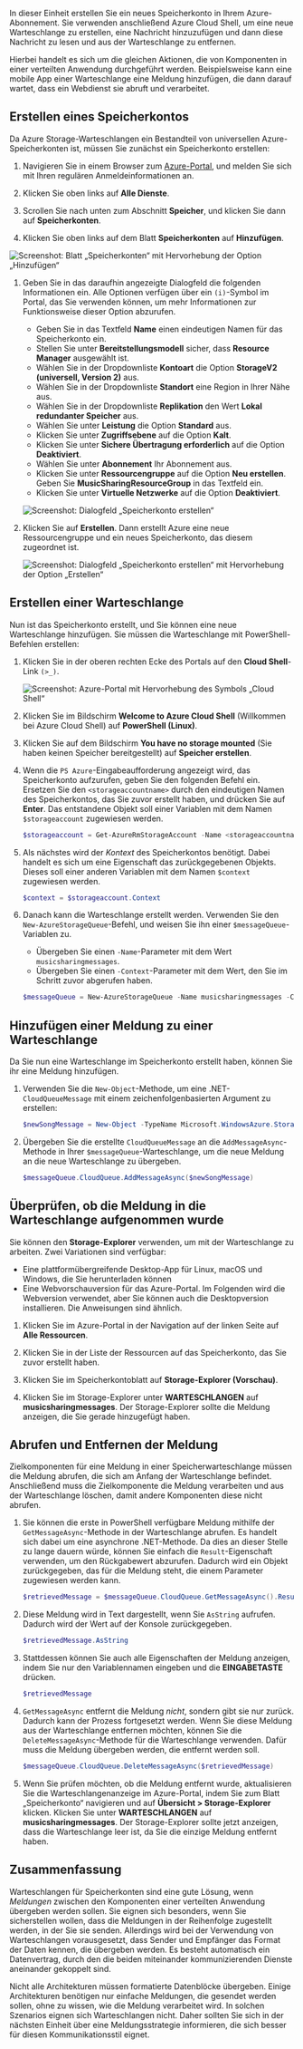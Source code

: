 In dieser Einheit erstellen Sie ein neues Speicherkonto in Ihrem Azure-Abonnement. Sie verwenden anschließend Azure Cloud Shell, um eine neue Warteschlange zu erstellen, eine Nachricht hinzuzufügen und dann diese Nachricht zu lesen und aus der Warteschlange zu entfernen.

Hierbei handelt es sich um die gleichen Aktionen, die von Komponenten in einer verteilten Anwendung durchgeführt werden. Beispielsweise kann eine mobile App einer Warteschlange eine Meldung hinzufügen, die dann darauf wartet, dass ein Webdienst sie abruft und verarbeitet.

## <a name="create-a-storage-account"></a>Erstellen eines Speicherkontos
<!---TODO: Update for sandbox.--->

Da Azure Storage-Warteschlangen ein Bestandteil von universellen Azure-Speicherkonten ist, müssen Sie zunächst ein Speicherkonto erstellen:

1. Navigieren Sie in einem Browser zum [Azure-Portal](https://portal.azure.com?azure-portal=true), und melden Sie sich mit Ihren regulären Anmeldeinformationen an.

1. Klicken Sie oben links auf **Alle Dienste**.

1. Scrollen Sie nach unten zum Abschnitt **Speicher**, und klicken Sie dann auf **Speicherkonten**.

1. Klicken Sie oben links auf dem Blatt **Speicherkonten** auf **Hinzufügen**.

  ![Screenshot: Blatt „Speicherkonten“ mit Hervorhebung der Option „Hinzufügen“](../media-draft/4-create-a-storage-account-1.png)

1. Geben Sie in das daraufhin angezeigte Dialogfeld die folgenden Informationen ein. Alle Optionen verfügen über ein `(i)`-Symbol im Portal, das Sie verwenden können, um mehr Informationen zur Funktionsweise dieser Option abzurufen.

    - Geben Sie in das Textfeld **Name** einen eindeutigen Namen für das Speicherkonto ein.
    - Stellen Sie unter **Bereitstellungsmodell** sicher, dass **Resource Manager** ausgewählt ist.
    - Wählen Sie in der Dropdownliste **Kontoart** die Option **StorageV2 (universell, Version 2)** aus.
    - Wählen Sie in der Dropdownliste **Standort** eine Region in Ihrer Nähe aus.
    - Wählen Sie in der Dropdownliste **Replikation** den Wert **Lokal redundanter Speicher** aus.
    - Wählen Sie unter **Leistung** die Option **Standard** aus.
    - Klicken Sie unter **Zugriffsebene** auf die Option **Kalt**.
    - Klicken Sie unter **Sichere Übertragung erforderlich** auf die Option **Deaktiviert**.
    - Wählen Sie unter **Abonnement** Ihr Abonnement aus.
    - Klicken Sie unter **Ressourcengruppe** auf die Option **Neu erstellen**. Geben Sie **MusicSharingResourceGroup** in das Textfeld ein.
    - Klicken Sie unter **Virtuelle Netzwerke** auf die Option **Deaktiviert**. 

    ![Screenshot: Dialogfeld „Speicherkonto erstellen“](../media-draft/4-create-a-storage-account-2.png)

1. Klicken Sie auf **Erstellen**. Dann erstellt Azure eine neue Ressourcengruppe und ein neues Speicherkonto, das diesem zugeordnet ist.

    ![Screenshot: Dialogfeld „Speicherkonto erstellen“ mit Hervorhebung der Option „Erstellen“](../media-draft/4-create-a-storage-account-3.png)

## <a name="create-a-queue"></a>Erstellen einer Warteschlange

Nun ist das Speicherkonto erstellt, und Sie können eine neue Warteschlange hinzufügen. Sie müssen die Warteschlange mit PowerShell-Befehlen erstellen:

1. Klicken Sie in der oberen rechten Ecke des Portals auf den **Cloud Shell**-Link `(>_)`.

    ![Screenshot: Azure-Portal mit Hervorhebung des Symbols „Cloud Shell“](../media-draft/4-create-a-storage-queue-1.png)

1. Klicken Sie im Bildschirm **Welcome to Azure Cloud Shell** (Willkommen bei Azure Cloud Shell) auf **PowerShell (Linux)**.

1. Klicken Sie auf dem Bildschirm **You have no storage mounted** (Sie haben keinen Speicher bereitgestellt) auf **Speicher erstellen**.

1. Wenn die `PS Azure`-Eingabeaufforderung angezeigt wird, das Speicherkonto aufzurufen, geben Sie den folgenden Befehl ein. Ersetzen Sie den `<storageaccountname>` durch den eindeutigen Namen des Speicherkontos, das Sie zuvor erstellt haben, und drücken Sie auf **Enter**. Das entstandene Objekt soll einer Variablen mit dem Namen `$storageaccount` zugewiesen werden.

    ```powershell
    $storageaccount = Get-AzureRmStorageAccount -Name <storageaccountname> -ResourceGroup  MusicSharingResourceGroup
    ```

1. Als nächstes wird der _Kontext_ des Speicherkontos benötigt. Dabei handelt es sich um eine Eigenschaft das zurückgegebenen Objekts. Dieses soll einer anderen Variablen mit dem Namen `$context` zugewiesen werden.

    ```powershell
    $context = $storageaccount.Context
    ```

1. Danach kann die Warteschlange erstellt werden. Verwenden Sie den `New-AzureStorageQueue`-Befehl, und weisen Sie ihn einer `$messageQueue`-Variablen zu.
    - Übergeben Sie einen `-Name`-Parameter mit dem Wert `musicsharingmessages`.
    - Übergeben Sie einen `-Context`-Parameter mit dem Wert, den Sie im Schritt zuvor abgerufen haben.

    ```powershell
    $messageQueue = New-AzureStorageQueue -Name musicsharingmessages -Context $context
    ```

## <a name="add-a-message-to-the-queue"></a>Hinzufügen einer Meldung zu einer Warteschlange

Da Sie nun eine Warteschlange im Speicherkonto erstellt haben, können Sie ihr eine Meldung hinzufügen.

1. Verwenden Sie die `New-Object`-Methode, um eine .NET-`CloudQueueMessage` mit einem zeichenfolgenbasierten Argument zu erstellen:

    ```powershell
    $newSongMessage = New-Object -TypeName Microsoft.WindowsAzure.Storage.Queue.CloudQueueMessage -ArgumentList "A new song has been added."
    ```

1. Übergeben Sie die erstellte `CloudQueueMessage` an die `AddMessageAsync`-Methode in Ihrer `$messageQueue`-Warteschlange, um die neue Meldung an die neue Warteschlange zu übergeben.

    ```powershell
    $messageQueue.CloudQueue.AddMessageAsync($newSongMessage)
    ```

## <a name="verify-the-message-was-queued"></a>Überprüfen, ob die Meldung in die Warteschlange aufgenommen wurde

Sie können den **Storage-Explorer** verwenden, um mit der Warteschlange zu arbeiten. Zwei Variationen sind verfügbar:

- Eine plattformübergreifende Desktop-App für Linux, macOS und Windows, die Sie herunterladen können
- Eine Webvorschauversion für das Azure-Portal. Im Folgenden wird die Webversion verwendet, aber Sie können auch die Desktopversion installieren. Die Anweisungen sind ähnlich.

1. Klicken Sie im Azure-Portal in der Navigation auf der linken Seite auf **Alle Ressourcen**.

1. Klicken Sie in der Liste der Ressourcen auf das Speicherkonto, das Sie zuvor erstellt haben.

1. Klicken Sie im Speicherkontoblatt auf **Storage-Explorer (Vorschau)**.

1. Klicken Sie im Storage-Explorer unter **WARTESCHLANGEN** auf **musicsharingmessages**. Der Storage-Explorer sollte die Meldung anzeigen, die Sie gerade hinzugefügt haben.

## <a name="retrieve-and-remove-the-message"></a>Abrufen und Entfernen der Meldung

Zielkomponenten für eine Meldung in einer Speicherwarteschlange müssen die Meldung abrufen, die sich am Anfang der Warteschlange befindet. Anschließend muss die Zielkomponente die Meldung verarbeiten und aus der Warteschlange löschen, damit andere Komponenten diese nicht abrufen.

1. Sie können die erste in PowerShell verfügbare Meldung mithilfe der `GetMessageAsync`-Methode in der Warteschlange abrufen. Es handelt sich dabei um eine asynchrone .NET-Methode. Da dies an dieser Stelle zu lange dauern würde, können Sie einfach die `Result`-Eigenschaft verwenden, um den Rückgabewert abzurufen. Dadurch wird ein Objekt zurückgegeben, das für die Meldung steht, die einem Parameter zugewiesen werden kann.

    ```powershell
    $retrievedMessage = $messageQueue.CloudQueue.GetMessageAsync().Result
    ```

1. Diese Meldung wird in Text dargestellt, wenn Sie `AsString` aufrufen. Dadurch wird der Wert auf der Konsole zurückgegeben.

    ```powershell
    $retrievedMessage.AsString
    ```

1. Stattdessen können Sie auch alle Eigenschaften der Meldung anzeigen, indem Sie nur den Variablennamen eingeben und die **EINGABETASTE** drücken.

    ```powershell
    $retrievedMessage
    ```

1. `GetMessageAsync` entfernt die Meldung *nicht*, sondern gibt sie nur zurück. Dadurch kann der Prozess fortgesetzt werden. Wenn Sie diese Meldung aus der Warteschlange entfernen möchten, können Sie die `DeleteMessageAsync`-Methode für die Warteschlange verwenden. Dafür muss die Meldung übergeben werden, die entfernt werden soll.

    ```powershell
    $messageQueue.CloudQueue.DeleteMessageAsync($retrievedMessage)
    ```

1. Wenn Sie prüfen möchten, ob die Meldung entfernt wurde, aktualisieren Sie die Warteschlangenanzeige im Azure-Portal, indem Sie zum Blatt „Speicherkonto“ navigieren und auf **Übersicht > Storage-Explorer** klicken. Klicken Sie unter **WARTESCHLANGEN** auf **musicsharingmessages**. Der Storage-Explorer sollte jetzt anzeigen, dass die Warteschlange leer ist, da Sie die einzige Meldung entfernt haben.


## <a name="summary"></a>Zusammenfassung
Warteschlangen für Speicherkonten sind eine gute Lösung, wenn _Meldungen_ zwischen den Komponenten einer verteilten Anwendung übergeben werden sollen. Sie eignen sich besonders, wenn Sie sicherstellen wollen, dass die Meldungen in der Reihenfolge zugestellt werden, in der Sie sie senden. Allerdings wird bei der Verwendung von Warteschlangen vorausgesetzt, dass Sender und Empfänger das Format der Daten kennen, die übergeben werden. Es besteht automatisch ein Datenvertrag, durch den die beiden miteinander kommunizierenden Dienste aneinander gekoppelt sind.

Nicht alle Architekturen müssen formatierte Datenblöcke übergeben. Einige Architekturen benötigen nur einfache Meldungen, die gesendet werden sollen, ohne zu wissen, wie die Meldung verarbeitet wird. In solchen Szenarios eignen sich Warteschlangen nicht. Daher sollten Sie sich in der nächsten Einheit über eine Meldungsstrategie informieren, die sich besser für diesen Kommunikationsstil eignet.